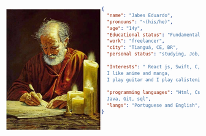 <p>
    <img alt="Apostolo Paulo" src="./assets/Paulo.jpg"  style="margin-top: 10px; margin-right: 3px;"
    height="316px"
    align="left">
</p>

~~~json
{
  "name": "Jabes Eduardo",
  "pronouns": "~(his/he)",
  "age": "14y",
  "Educational status": "Fundamental 8",
  "work": "freelancer",
  "city": "Tianguá, CE, BR",
  "personal status": "studying, Job, developing",

  "Interests": " React js, Swift, C, C++... 
  I like anime and manga, 
  I play guitar and I play calistenia ",

  "programming languages": "Html, Css, Javascript, 
  Java, Git, sql",
  "langs": "Portuguese and English",
}